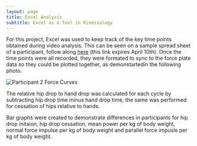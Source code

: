 ```yaml
---
layout: page
title: Excel Analysis 
subtitle: Excel as a Tool in Kinesiology
---
```


For this project, Excel was used to keep track of the key time points obtained during video analysis. This can be seen on a sample spread sheet of a participant, follow along [here](https://uofc-my.sharepoint.com/:x:/g/personal/ashley_matesic_ucalgary_ca/Ec1sPI2BVBlJshaKqP8PT_QB-jm_y-azlrx6ETv70nkPNQ?e=G5VcWx) (this link expires April 10th). Once the time points were all recorded, they were formated to sync to the force plate data so they could be plotted together, as demonstartedin the following photo. 

 <img src="{{ 'assets/img/Participant2Forcegraphs.jpeg' | relative_url }}" alt="Participant 2 Force Curves" />

The relative hip drop to hand drop was calculated for each cycle by subtracting hip drop time minus hand drop time, the same was performed for cessation of hips relative to hands. 

Bar graphs were created to demonstrate differences in participants for hip drop initaion, hip drop cessation, mean power per kg of body weight, normal force impulse per kg of body weight and parallel force impusle per kg of body weight. 

